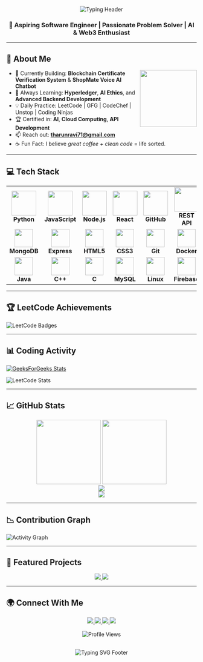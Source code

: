 <!-- Main Header Typing Effect -->
<p align="center">
  <img src="https://readme-typing-svg.demolab.com?font=Fira+Code&size=24&duration=2000&pause=1000&color=58A6FF&center=true&vCenter=true&width=600&lines=Hi+there+👋,+I'm+Tharun!;Welcome+to+my+GitHub+Universe!;AI+%7C+Web3+%7C+Blockchain+%7C+Fullstack+Dev;I+code+daily+across+platforms!" alt="Typing Header" />
</p>

<h3 align="center">🚀 Aspiring Software Engineer | Passionate Problem Solver | AI & Web3 Enthusiast</h3>

---

## 🧠 About Me

<img align="right" height="150" src="https://media.giphy.com/media/M9gbBd9nbDrOTu1Mqx/giphy.gif" />

- 🔭 Currently Building: **Blockchain Certificate Verification System** & **ShopMate Voice AI Chatbot**
- 🌱 Always Learning: **Hyperledger**, **AI Ethics**, and **Advanced Backend Development**
- 💡 Daily Practice: LeetCode | GFG | CodeChef | Unstop | Coding Ninjas
- 🏆 Certified in: **AI**, **Cloud Computing**, **API Development**
- 📫 Reach out: **tharunravi71@gmail.com**
- ☕ Fun Fact: I believe *great coffee + clean code* = life sorted.

---

## 💻 Tech Stack

<table>
  <tr>
    <td align="center" width="96">
      <img src="https://skillicons.dev/icons?i=python" width="65" height="65" />
      <br><b>Python</b>
    </td>
    <td align="center" width="96">
      <img src="https://skillicons.dev/icons?i=javascript" width="65" height="65" />
      <br><b>JavaScript</b>
    </td>
    <td align="center" width="96">
      <img src="https://skillicons.dev/icons?i=nodejs" width="65" height="65" />
      <br><b>Node.js</b>
    </td>
    <td align="center" width="96">
      <img src="https://skillicons.dev/icons?i=react" width="65" height="65" />
      <br><b>React</b>
    </td>
    <td align="center" width="96">
      <img src="https://skillicons.dev/icons?i=github" width="65" height="65" />
      <br><b>GitHub</b>
    </td>
    <td align="center" width="96">
      <img src="https://skillicons.dev/icons?i=api" width="65" height="65" />
      <br><b>REST API</b>
    </td>
  </tr>
  <tr>
    <td align="center" width="96">
      <img src="https://skillicons.dev/icons?i=mongodb" width="48" height="48" />
      <br><b>MongoDB</b>
    </td>
    <td align="center" width="96">
      <img src="https://skillicons.dev/icons?i=express" width="48" height="48" />
      <br><b>Express</b>
    </td>
    <td align="center" width="96">
      <img src="https://skillicons.dev/icons?i=html" width="48" height="48" />
      <br><b>HTML5</b>
    </td>
    <td align="center" width="96">
      <img src="https://skillicons.dev/icons?i=css" width="48" height="48" />
      <br><b>CSS3</b>
    </td>
    <td align="center" width="96">
      <img src="https://skillicons.dev/icons?i=git" width="48" height="48" />
      <br><b>Git</b>
    </td>
    <td align="center" width="96">
      <img src="https://skillicons.dev/icons?i=docker" width="48" height="48" />
      <br><b>Docker</b>
    </td>
  </tr>
  <tr>
    <td align="center" width="96">
      <img src="https://skillicons.dev/icons?i=java" width="48" height="48" />
      <br><b>Java</b>
    </td>
    <td align="center" width="96">
      <img src="https://skillicons.dev/icons?i=cpp" width="48" height="48" />
      <br><b>C++</b>
    </td>
    <td align="center" width="96">
      <img src="https://skillicons.dev/icons?i=c" width="48" height="48" />
      <br><b>C</b>
    </td>
    <td align="center" width="96">
      <img src="https://skillicons.dev/icons?i=mysql" width="48" height="48" />
      <br><b>MySQL</b>
    </td>
    <td align="center" width="96">
      <img src="https://skillicons.dev/icons?i=linux" width="48" height="48" />
      <br><b>Linux</b>
    </td>
    <td align="center" width="96">
      <img src="https://skillicons.dev/icons?i=firebase" width="48" height="48" />
      <br><b>Firebase</b>
    </td>
  </tr>
</table>

---

## 🏆 LeetCode Achievements

![LeetCode Badges](https://leetcode-badge-showcase.vercel.app/api?username=tharun_17r&theme=tokyonight&animated=true)

---

## 📊 Coding Activity

[![GeeksForGeeks Stats](https://gfgstatscard.vercel.app/tharunrs33y)](https://www.geeksforgeeks.org/user/tharunrs33y/)

![LeetCode Stats](https://leetcode-solved-problems.vercel.app/api?username=tharun_17r&type=calendar)

---

## 📈 GitHub Stats

<div align="center">
  <img src="https://github-readme-stats.vercel.app/api?username=tharunR-17&show_icons=true&theme=tokyonight&hide_border=true&count_private=true" height="170"/>
  <img src="https://github-readme-stats.vercel.app/api/top-langs/?username=tharunR-17&layout=compact&theme=tokyonight&hide_border=true" height="170"/>
</div>

<div align="center">
  <img src="https://github-readme-streak-stats.herokuapp.com/?user=tharunR-17&theme=tokyonight&hide_border=true" />
</div>

<div align="center">
  <img src="https://github-profile-trophy.vercel.app/?username=tharunR-17&theme=tokyonight&no-frame=true&column=7" />
</div>

---

## 📉 Contribution Graph

<img src="https://github-readme-activity-graph.vercel.app/graph?username=tharunR-17&theme=tokyo-night&hide_border=true" alt="Activity Graph" />

---

## 🚀 Featured Projects

<div align="center">
  <a href="https://github.com/tharunR-17/ShopMate">
    <img src="https://github-readme-stats.vercel.app/api/pin/?username=tharunR-17&repo=ShopMate&theme=tokyonight&hide_border=true" />
  </a>
  <a href="https://github.com/tharunR-17/ImageChain">
    <img src="https://github-readme-stats.vercel.app/api/pin/?username=tharunR-17&repo=ImageChain&theme=tokyonight&hide_border=true" />
  </a>
</div>

---

## 🌍 Connect With Me

<div align="center">
  <a href="https://www.linkedin.com/in/tharun-r-a7bba7271">
    <img src="https://img.shields.io/badge/LinkedIn-0077B5?style=for-the-badge&logo=linkedin&logoColor=white" />
  </a>
  <a href="mailto:tharunravi71@gmail.com">
    <img src="https://img.shields.io/badge/Gmail-D14836?style=for-the-badge&logo=gmail&logoColor=white" />
  </a>
  <a href="https://leetcode.com/u/tharun_17r/">
    <img src="https://img.shields.io/badge/LeetCode-FFA116?style=for-the-badge&logo=leetcode&logoColor=white" />
  </a>
  <a href="https://www.geeksforgeeks.org/user/tharunrs33y/">
    <img src="https://img.shields.io/badge/GeeksforGeeks-0F9D58?style=for-the-badge&logo=geeksforgeeks&logoColor=white" />
  </a>
</div>

<br>

<div align="center">
  <img src="https://komarev.com/ghpvc/?username=tharunR-17&color=blueviolet&style=for-the-badge" alt="Profile Views" />
</div>

<br>

<!-- Footer Typing Effect -->
<p align="center">
  <img src="https://readme-typing-svg.demolab.com?font=Fira+Code&size=22&pause=1000&color=F75C7E&center=true&vCenter=true&width=480&lines=🧠+Code.+Learn.+Repeat.+-+Tharun.;Thanks+for+visiting+my+profile!" alt="Typing SVG Footer" />
</p>
